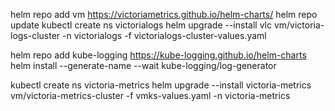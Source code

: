 helm repo add vm https://victoriametrics.github.io/helm-charts/
helm repo update
kubectl create ns victorialogs
helm upgrade --install vlc vm/victoria-logs-cluster -n victorialogs -f victorialogs-cluster-values.yaml


helm repo add kube-logging https://kube-logging.github.io/helm-charts
helm install --generate-name --wait kube-logging/log-generator

kubectl create ns victoria-metrics
helm upgrade --install victoria-metrics vm/victoria-metrics-cluster -f vmks-values.yaml -n victoria-metrics